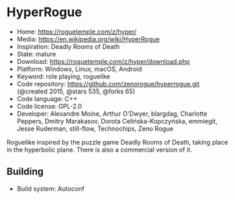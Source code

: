 # HyperRogue

- Home: https://roguetemple.com/z/hyper/
- Media: https://en.wikipedia.org/wiki/HyperRogue
- Inspiration: Deadly Rooms of Death
- State: mature
- Download: https://roguetemple.com/z/hyper/download.php
- Platform: Windows, Linux, macOS, Android
- Keyword: role playing, roguelike
- Code repository: https://github.com/zenorogue/hyperrogue.git (@created 2015, @stars 535, @forks 65)
- Code language: C++
- Code license: GPL-2.0
- Developer: Alexandre Moine, Arthur O'Dwyer, blargdag, Charlotte Peppers, Dmitry Marakasov, Dorota Celińska-Kopczyńska, emmiegit, Jesse Ruderman, still-flow, Technochips, Zeno Rogue

Roguelike inspired by the puzzle game Deadly Rooms of Death, taking place in the hyperbolic plane.
There is also a commercial version of it.

## Building

- Build system: Autoconf
